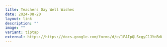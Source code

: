 ```yaml
---
title: Teachers Day Well Wishes
date: 2024-08-20
layout: link
description: ""
image: ""
variant: tiptap
external: https://https://docs.google.com/forms/d/e/1FAIpQLScgyC1JYnBdOMgE95JQtJRSuwe9QJt1SUZapsLL-u7SFYRWCw/viewform
---
```

